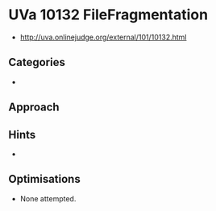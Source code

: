# UVa 10132 FileFragmentation

   * http://uva.onlinejudge.org/external/101/10132.html

## Categories

   * 

## Approach

## Hints

   * 

## Optimisations

   * None attempted.
